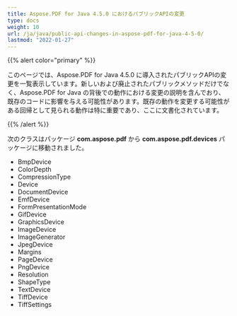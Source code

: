 ```yaml
---
title: Aspose.PDF for Java 4.5.0 におけるパブリックAPIの変更
type: docs
weight: 10
url: /ja/java/public-api-changes-in-aspose-pdf-for-java-4-5-0/
lastmod: "2022-01-27"
---
```


{{% alert color="primary" %}}

このページでは、Aspose.PDF for Java 4.5.0 に導入されたパブリックAPIの変更を一覧表示しています。新しいおよび廃止されたパブリックメソッドだけでなく、Aspose.PDF for Java の背後での動作における変更の説明を含んでおり、既存のコードに影響を与える可能性があります。既存の動作を変更する可能性がある回帰として見られる動作は特に重要であり、ここに文書化されています。

{{% /alert %}}

次のクラスはパッケージ **com.aspose.pdf** から **com.aspose.pdf.devices** パッケージに移動されました。

- BmpDevice
- ColorDepth
- CompressionType
- Device
- DocumentDevice
- EmfDevice
- FormPresentationMode
- GifDevice
- GraphicsDevice
- ImageDevice
- ImageGenerator
- JpegDevice
- Margins
- PageDevice
- PngDevice
- Resolution
- ShapeType
- TextDevice
- TiffDevice
- TiffSettings